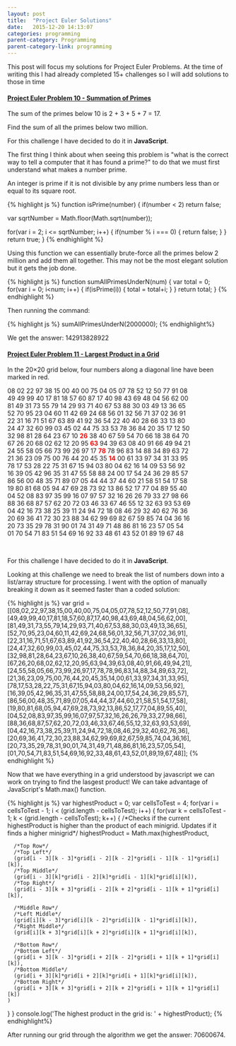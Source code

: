 ```yaml
---
layout: post
title:  "Project Euler Solutions"
date:   2015-12-20 14:13:07
categories: programming
parent-category: Programming
parent-category-link: programming
---
```


This post will focus my solutions for Project Euler Problems.
At the time of writing this I had already completed 15+ challenges so I will add solutions to those in time

<div class="panel panel-default">
  <div class="panel-heading" role="tab" id="headingOne">
    <h4 class="panel-title">
      <a role="button" data-toggle="collapse" href="#collapseOne" aria-expanded="false" aria-controls="collapseOne">
        Project Euler Problem 10 - Summation of Primes
      </a>
    </h4>
  </div>
  <div id="collapseOne" class="panel-collapse collapse" role="tabpanel" aria-labelledby="headingOne">
    <div class="panel-body">
      <div class="problem-description">
        <p>The sum of the primes below 10 is 2 + 3 + 5 + 7 = 17.</p>
        <p>Find the sum of all the primes below two million.</p>
      </div>
      <div class="solution">
        <p>For this challenge I have decided to do it in <b>JavaScript</b>.</p>
        <p>The first thing I think about when seeing this problem is "what is the correct way to tell a computer that it has found a prime?" to do that we must first understand what makes a number prime.</p>
        <p>An integer is prime if it is not divisible by any prime numbers less than or equal to its square root.</p>
{% highlight js %}
function isPrime(number)
{
  if(number < 2) return false;

  var sqrtNumber = Math.floor(Math.sqrt(number));

  for(var i = 2; i <= sqrtNumber; i++)
  {
    if(number % i === 0)
    {
      return false;
    }
  }
  return true;
}
{% endhighlight %}
        <p>Using this function we can essentially brute-force all the primes below 2 million and add them all together. This may not be the most elegant solution but it gets the job done.</p>
{% highlight js %}
function sumAllPrimesUnderN(num)
{
  var total = 0;
  for(var i = 0; i<num; i++)
  {
    if(isPrime(i))
    {
      total = total+i;
    }
  }
  return total;
}
{% endhighlight %}
        <p>Then running the command:</p>
{% highlight js %}
sumAllPrimesUnderN(2000000);
{% endhighlight%}
        <p>We get the answer: 142913828922</p>
      </div>
    </div>
  </div>
</div>
<div class="panel panel-default">
  <div class="panel-heading" role="tab" id="headingTwo">
    <h4 class="panel-title">
      <a role="button" data-toggle="collapse" href="#collapseTwo" aria-expanded="false" aria-controls="collapseTwo">
        Project Euler Problem 11 - Largest Product in a Grid
      </a>
    </h4>
  </div>
  <div id="collapseTwo" class="panel-collapse collapse" role="tabpanel" aria-labelledby="headingTwo">
    <div class="panel-body">
      <div class="problem-description">
        <p>In the 20×20 grid below, four numbers along a diagonal line have been marked in red.</p>
            08 02 22 97 38 15 00 40 00 75 04 05 07 78 52 12 50 77 91 08<br>
            49 49 99 40 17 81 18 57 60 87 17 40 98 43 69 48 04 56 62 00<br>
            81 49 31 73 55 79 14 29 93 71 40 67 53 88 30 03 49 13 36 65<br>
            52 70 95 23 04 60 11 42 69 24 68 56 01 32 56 71 37 02 36 91<br>
            22 31 16 71 51 67 63 89 41 92 36 54 22 40 40 28 66 33 13 80<br>
            24 47 32 60 99 03 45 02 44 75 33 53 78 36 84 20 35 17 12 50<br>
            32 98 81 28 64 23 67 10 <span style="color:#ff0000;"><b>26</b></span> 38 40 67 59 54 70 66 18 38 64 70<br>
            67 26 20 68 02 62 12 20 95 <span style="color:#ff0000;"><b>63</b></span> 94 39 63 08 40 91 66 49 94 21<br>
            24 55 58 05 66 73 99 26 97 17 <span style="color:#ff0000;"><b>78</b></span> 78 96 83 14 88 34 89 63 72<br>
            21 36 23 09 75 00 76 44 20 45 35 <span style="color:#ff0000;"><b>14</b></span> 00 61 33 97 34 31 33 95<br>
            78 17 53 28 22 75 31 67 15 94 03 80 04 62 16 14 09 53 56 92<br>
            16 39 05 42 96 35 31 47 55 58 88 24 00 17 54 24 36 29 85 57<br>
            86 56 00 48 35 71 89 07 05 44 44 37 44 60 21 58 51 54 17 58<br>
            19 80 81 68 05 94 47 69 28 73 92 13 86 52 17 77 04 89 55 40<br>
            04 52 08 83 97 35 99 16 07 97 57 32 16 26 26 79 33 27 98 66<br>
            88 36 68 87 57 62 20 72 03 46 33 67 46 55 12 32 63 93 53 69<br>
            04 42 16 73 38 25 39 11 24 94 72 18 08 46 29 32 40 62 76 36<br>
            20 69 36 41 72 30 23 88 34 62 99 69 82 67 59 85 74 04 36 16<br>
            20 73 35 29 78 31 90 01 74 31 49 71 48 86 81 16 23 57 05 54<br>
            01 70 54 71 83 51 54 69 16 92 33 48 61 43 52 01 89 19 67 48<br>
        </p>
      </div>
      <div class="solution">
        <br>
        <p>For this challenge I have decided to do it in <b>JavaScript</b>.</p>
        <p>Looking at this challenge we need to break the list of numbers down into a list/array structure for processing. I went with the option of manually breaking it down as it seemed faster than a coded solution: </p>
{% highlight js %}
var grid = [[08,02,22,97,38,15,00,40,00,75,04,05,07,78,52,12,50,77,91,08],
[49,49,99,40,17,81,18,57,60,87,17,40,98,43,69,48,04,56,62,00],
[81,49,31,73,55,79,14,29,93,71,40,67,53,88,30,03,49,13,36,65],
[52,70,95,23,04,60,11,42,69,24,68,56,01,32,56,71,37,02,36,91],
[22,31,16,71,51,67,63,89,41,92,36,54,22,40,40,28,66,33,13,80],
[24,47,32,60,99,03,45,02,44,75,33,53,78,36,84,20,35,17,12,50],
[32,98,81,28,64,23,67,10,26,38,40,67,59,54,70,66,18,38,64,70],
[67,26,20,68,02,62,12,20,95,63,94,39,63,08,40,91,66,49,94,21],
[24,55,58,05,66,73,99,26,97,17,78,78,96,83,14,88,34,89,63,72],
[21,36,23,09,75,00,76,44,20,45,35,14,00,61,33,97,34,31,33,95],
[78,17,53,28,22,75,31,67,15,94,03,80,04,62,16,14,09,53,56,92],
[16,39,05,42,96,35,31,47,55,58,88,24,00,17,54,24,36,29,85,57],
[86,56,00,48,35,71,89,07,05,44,44,37,44,60,21,58,51,54,17,58],
[19,80,81,68,05,94,47,69,28,73,92,13,86,52,17,77,04,89,55,40],
[04,52,08,83,97,35,99,16,07,97,57,32,16,26,26,79,33,27,98,66],
[88,36,68,87,57,62,20,72,03,46,33,67,46,55,12,32,63,93,53,69],
[04,42,16,73,38,25,39,11,24,94,72,18,08,46,29,32,40,62,76,36],
[20,69,36,41,72,30,23,88,34,62,99,69,82,67,59,85,74,04,36,16],
[20,73,35,29,78,31,90,01,74,31,49,71,48,86,81,16,23,57,05,54],
[01,70,54,71,83,51,54,69,16,92,33,48,61,43,52,01,89,19,67,48]];
{% endhighlight %}
        <p>Now that we have everything in a grid understood by javascript we can work on trying to find the lasgest product! We can take advantage of JavaScript's Math.max() function.</p>
{% highlight js %}
var highestProduct = 0;
var cellsToTest = 4;
for(var i = cellsToTest - 1; i < (grid.length - cellsToTest); i++)
{
  for(var k = cellsToTest - 1; k < (grid.length - cellsToTest); k++)
  {
    /*Checks if the current highestProduct is higher than the product of each minigrid. Updates if it finds a higher minigrid*/
    highestProduct = Math.max(highestProduct,

      /*Top Row*/
      /*Top Left*/
      (grid[i - 3][k - 3]*grid[i - 2][k - 2]*grid[i - 1][k - 1]*grid[i][k]),
      /*Top Middle*/
      (grid[i - 3][k]*grid[i - 2][k]*grid[i - 1][k]*grid[i][k]),
      /*Top Right*/
      (grid[i - 3][k + 3]*grid[i - 2][k + 2]*grid[i - 1][k + 1]*grid[i][k]),

      /*Middle Row*/
      /*Left Middle*/
      (grid[i][k - 3]*grid[i][k - 2]*grid[i][k - 1]*grid[i][k]),
      /*Right Middle*/
      (grid[i][k + 3]*grid[i][k + 2]*grid[i][k + 1]*grid[i][k]),

      /*Bottom Row*/
      /*Bottom Left*/
      (grid[i + 3][k - 3]*grid[i + 2][k - 2]*grid[i + 1][k + 1]*grid[i][k]),
      /*Bottom Middle*/
      (grid[i + 3][k]*grid[i + 2][k]*grid[i + 1][k]*grid[i][k]),
      /*Bottom Right*/
      (grid[i + 3][k + 3]*grid[i + 2][k + 2]*grid[i + 1][k + 1]*grid[i][k])
    )
  }
}
console.log('The highest product in the grid is: ' + highestProduct);
{% endhighlight%}
        <p>After running our grid through the algorithm we get the answer: 70600674.</p>
      </div>
    </div>
  </div>
</div>
